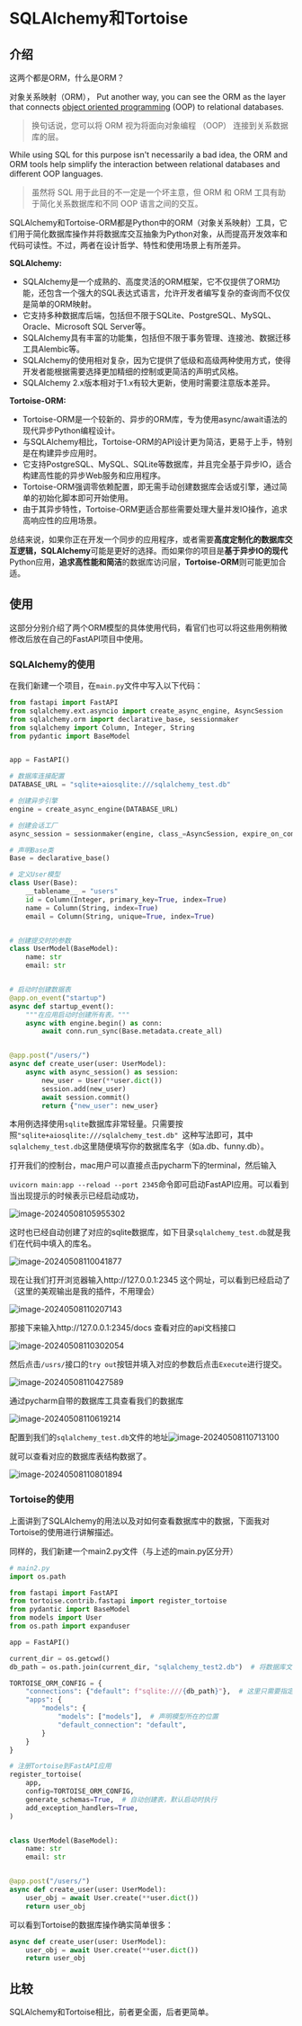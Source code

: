 # SQLAlchemy和Tortoise

## 介绍

这两个都是ORM，什么是ORM？

对象关系映射（ORM），
Put another way, you can see the ORM as the layer that connects [object oriented programming](https://www.freecodecamp.org/news/four-pillars-of-object-oriented-programming/) (OOP) to relational databases.

>   换句话说，您可以将 ORM 视为将面向对象编程 （OOP） 连接到关系数据库的层。

While using SQL for this purpose isn't necessarily a bad idea, the ORM and ORM tools help simplify the interaction between relational databases and different OOP languages.

>   虽然将 SQL 用于此目的不一定是一个坏主意，但 ORM 和 ORM 工具有助于简化关系数据库和不同 OOP 语言之间的交互。 

SQLAlchemy和Tortoise-ORM都是Python中的ORM（对象关系映射）工具，它们用于简化数据库操作并将数据库交互抽象为Python对象，从而提高开发效率和代码可读性。不过，两者在设计哲学、特性和使用场景上有所差异。

**SQLAlchemy:**

-   SQLAlchemy是一个成熟的、高度灵活的ORM框架，它不仅提供了ORM功能，还包含一个强大的SQL表达式语言，允许开发者编写复杂的查询而不仅仅是简单的ORM映射。
-   它支持多种数据库后端，包括但不限于SQLite、PostgreSQL、MySQL、Oracle、Microsoft SQL Server等。
-   SQLAlchemy具有丰富的功能集，包括但不限于事务管理、连接池、数据迁移工具Alembic等。
-   SQLAlchemy的使用相对复杂，因为它提供了低级和高级两种使用方式，使得开发者能根据需要选择更加精细的控制或更简洁的声明式风格。
-   SQLAlchemy 2.x版本相对于1.x有较大更新，使用时需要注意版本差异。

**Tortoise-ORM:**

-   Tortoise-ORM是一个较新的、异步的ORM库，专为使用async/await语法的现代异步Python编程设计。
-   与SQLAlchemy相比，Tortoise-ORM的API设计更为简洁，更易于上手，特别是在构建异步应用时。
-   它支持PostgreSQL、MySQL、SQLite等数据库，并且完全基于异步IO，适合构建高性能的异步Web服务和应用程序。
-   Tortoise-ORM强调零依赖配置，即无需手动创建数据库会话或引擎，通过简单的初始化脚本即可开始使用。
-   由于其异步特性，Tortoise-ORM更适合那些需要处理大量并发IO操作，追求高响应性的应用场景。

总结来说，如果你正在开发一个同步的应用程序，或者需要**高度定制化的数据库交互逻辑，SQLAlchemy**可能是更好的选择。而如果你的项目是**基于异步IO的现代**Python应用，**追求高性能和简洁**的数据库访问层，**Tortoise-ORM**则可能更加合适。

## 使用

这部分分别介绍了两个ORM模型的具体使用代码，看官们也可以将这些用例稍微修改后放在自己的FastAPI项目中使用。

### SQLAlchemy的使用

在我们新建一个项目，在`main.py`文件中写入以下代码：
```python
from fastapi import FastAPI
from sqlalchemy.ext.asyncio import create_async_engine, AsyncSession
from sqlalchemy.orm import declarative_base, sessionmaker
from sqlalchemy import Column, Integer, String
from pydantic import BaseModel


app = FastAPI()

# 数据库连接配置
DATABASE_URL = "sqlite+aiosqlite:///sqlalchemy_test.db"

# 创建异步引擎
engine = create_async_engine(DATABASE_URL)

# 创建会话工厂
async_session = sessionmaker(engine, class_=AsyncSession, expire_on_commit=False)

# 声明Base类
Base = declarative_base()

# 定义User模型
class User(Base):
    __tablename__ = "users"
    id = Column(Integer, primary_key=True, index=True)
    name = Column(String, index=True)
    email = Column(String, unique=True, index=True)


# 创建提交时的参数
class UserModel(BaseModel):
    name: str
    email: str


# 启动时创建数据表
@app.on_event("startup")
async def startup_event():
    """在应用启动时创建所有表。"""
    async with engine.begin() as conn:
        await conn.run_sync(Base.metadata.create_all)


@app.post("/users/")
async def create_user(user: UserModel):
    async with async_session() as session:
        new_user = User(**user.dict())
        session.add(new_user)
        await session.commit()
        return {"new_user": new_user}

```

本用例选择使用`sqlite`数据库非常轻量。只需要按照`"sqlite+aiosqlite:///sqlalchemy_test.db" `这种写法即可，其中`sqlalchemy_test.db`这里随便填写你的数据库名字（如a.db、funny.db）。

打开我们的控制台，mac用户可以直接点击pycharm下的terminal，然后输入

`uvicorn main:app --reload --port 2345`命令即可启动FastAPI应用。可以看到当出现提示的时候表示已经启动成功，

![image-20240508105955302](https://product-1256871806.cos.ap-shanghai.myqcloud.com/imgs202405081059439.png)

这时也已经自动创建了对应的sqlite数据库，如下目录`sqlalchemy_test.db`就是我们在代码中填入的库名。

![image-20240508110041877](https://product-1256871806.cos.ap-shanghai.myqcloud.com/imgs202405081100995.png)

现在让我们打开浏览器输入http://127.0.0.1:2345 这个网址，可以看到已经启动了（这里的美观输出是我的插件，不用理会）

![image-20240508110207143](https://product-1256871806.cos.ap-shanghai.myqcloud.com/imgs202405081102201.png)

那接下来输入http://127.0.0.1:2345/docs 查看对应的api文档接口

![image-20240508110302054](https://product-1256871806.cos.ap-shanghai.myqcloud.com/imgs202405081103148.png)

然后点击`/usrs/`接口的`try out`按钮并填入对应的参数后点击`Execute`进行提交。

![image-20240508110427589](https://product-1256871806.cos.ap-shanghai.myqcloud.com/imgs202405081104624.png)



通过pycharm自带的数据库工具查看我们的数据库

![image-20240508110619214](https://product-1256871806.cos.ap-shanghai.myqcloud.com/imgs202405081106269.png)

配置到我们的`sqlalchemy_test.db`文件的地址![image-20240508110713100](https://product-1256871806.cos.ap-shanghai.myqcloud.com/imgs202405081107179.png)

就可以查看对应的数据库表结构数据了。

![image-20240508110801894](https://product-1256871806.cos.ap-shanghai.myqcloud.com/imgs202405081108966.png)

### Tortoise的使用

上面讲到了SQLAlchemy的用法以及对如何查看数据库中的数据，下面我对Tortoise的使用进行讲解描述。

同样的，我们新建一个main2.py文件（与上述的main.py区分开）

```python
# main2.py
import os.path

from fastapi import FastAPI
from tortoise.contrib.fastapi import register_tortoise
from pydantic import BaseModel
from models import User
from os.path import expanduser

app = FastAPI()

current_dir = os.getcwd()
db_path = os.path.join(current_dir, "sqlalchemy_test2.db")  # 将数据库文件放在当前目录下

TORTOISE_ORM_CONFIG = {
    "connections": {"default": f"sqlite:///{db_path}"},  # 这里只需要指定 sqlite:// 即可
    "apps": {
        "models": {
            "models": ["models"],  # 声明模型所在的位置
            "default_connection": "default",
        }
    }
}

# 注册Tortoise到FastAPI应用
register_tortoise(
    app,
    config=TORTOISE_ORM_CONFIG,
    generate_schemas=True,  # 自动创建表，默认启动时执行
    add_exception_handlers=True,
)


class UserModel(BaseModel):
    name: str
    email: str


@app.post("/users/")
async def create_user(user: UserModel):
    user_obj = await User.create(**user.dict())
    return user_obj
```

可以看到Tortoise的数据库操作确实简单很多：
```python
async def create_user(user: UserModel):
    user_obj = await User.create(**user.dict())
    return user_obj
```

## 比较

SQLAlchemy和Tortoise相比，前者更全面，后者更简单。